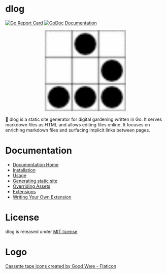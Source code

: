 dlog
=========

[![Go Report Card](https://goreportcard.com/badge/github.com/m4salah/dlog)](https://goreportcard.com/report/github.com/m4salah/dlog) [![GoDoc](https://godoc.org/github.com/m4salah/dlog?status.svg)](https://godoc.org/github.com/m4salah/dlog) [Documentation](https://dlog.emadelsaid.com/)



<p align="center"><img width="256" src="public/logo.png" /></p>

:vhs: dlog is a static site generator for digital gardening written in Go. It serves markdown files as HTML and allows editing files online. It focuses on enriching markdown files and surfacing implicit links between pages.

# Documentation

* [Documentation Home](https://dlog.emadelsaid.com/)
* [Installation](https://dlog.emadelsaid.com/Installation/)
* [Usage](https://dlog.emadelsaid.com/Usage/)
* [Generating static site](https://dlog.emadelsaid.com/Creating%20a%20site)
* [Overriding Assets](https://dlog.emadelsaid.com/Assets)
* [Extensions](https://dlog.emadelsaid.com/extensions/)
* [Writing Your Own Extension](https://dlog.emadelsaid.com/Hello%20world%20extension/)

# License

dlog is released under [MIT license](LICENSE)

# Logo

[Cassette tape icons created by Good Ware - Flaticon](https://www.flaticon.com/free-icons/cassette-tape)
